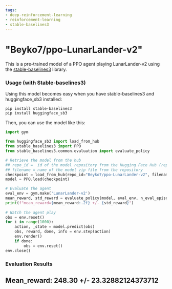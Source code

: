 ```yaml
---
tags:
- deep-reinforcement-learning
- reinforcement-learning
- stable-baselines3
---
```

# "Beyko7/ppo-LunarLander-v2"

This is a pre-trained model of a PPO agent playing LunarLander-v2 using the [stable-baselines3](https://github.com/DLR-RM/stable-baselines3) library.

### Usage (with Stable-baselines3)
Using this model becomes easy when you have stable-baselines3 and huggingface_sb3 installed:

```
pip install stable-baselines3
pip install huggingface_sb3
```

Then, you can use the model like this:

```python
import gym

from huggingface_sb3 import load_from_hub
from stable_baselines3 import PPO
from stable_baselines3.common.evaluation import evaluate_policy

# Retrieve the model from the hub
## repo_id =  id of the model repository from the Hugging Face Hub (repo_id = {organization}/{repo_name})
## filename = name of the model zip file from the repository
checkpoint = load_from_hub(repo_id="Beyko7/ppo-LunarLander-v2", filename="LunarLander-v2.zip")
model = PPO.load(checkpoint)

# Evaluate the agent
eval_env = gym.make('LunarLander-v2')
mean_reward, std_reward = evaluate_policy(model, eval_env, n_eval_episodes=10, deterministic=True)
print(f"mean_reward={mean_reward:.2f} +/- {std_reward}")
 
# Watch the agent play
obs = env.reset()
for i in range(1000):
    action, _state = model.predict(obs)
    obs, reward, done, info = env.step(action)
    env.render()
    if done:
        obs = env.reset()
env.close()
```

### Evaluation Results
Mean_reward: 248.30 +/- 23.32882124373712
---

